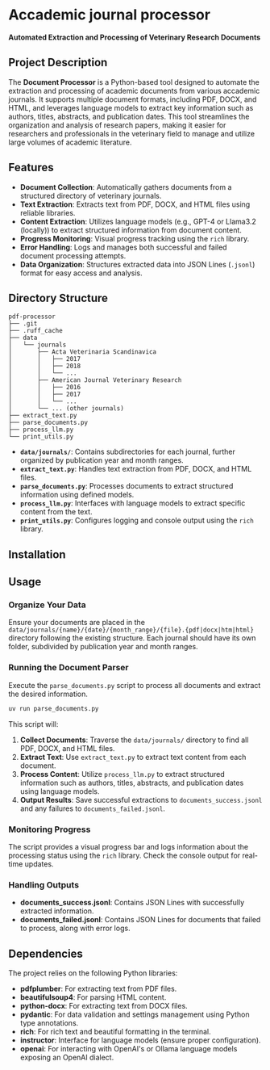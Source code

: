 # Accademic journal processor

**Automated Extraction and Processing of Veterinary Research Documents**

## Project Description

The **Document Processor** is a Python-based tool designed to automate the extraction and processing of academic documents from various accademic journals. It supports multiple document formats, including PDF, DOCX, and HTML, and leverages language models to extract key information such as authors, titles, abstracts, and publication dates. This tool streamlines the organization and analysis of research papers, making it easier for researchers and professionals in the veterinary field to manage and utilize large volumes of academic literature.

## Features

- **Document Collection**: Automatically gathers documents from a structured directory of veterinary journals.
- **Text Extraction**: Extracts text from PDF, DOCX, and HTML files using reliable libraries.
- **Content Extraction**: Utilizes language models (e.g., GPT-4 or Llama3.2 (locally)) to extract structured information from document content.
- **Progress Monitoring**: Visual progress tracking using the `rich` library.
- **Error Handling**: Logs and manages both successful and failed document processing attempts.
- **Data Organization**: Structures extracted data into JSON Lines (`.jsonl`) format for easy access and analysis.

## Directory Structure

```
pdf-processor
├── .git
├── .ruff_cache
├── data
│   └── journals
│       ├── Acta Veterinaria Scandinavica
│       │   ├── 2017
│       │   ├── 2018
│       │   └── ...
│       ├── American Journal Veterinary Research
│       │   ├── 2016
│       │   ├── 2017
│       │   └── ...
│       └── ... (other journals)
├── extract_text.py
├── parse_documents.py
├── process_llm.py
└── print_utils.py
```

- **`data/journals/`**: Contains subdirectories for each journal, further organized by publication year and month ranges.
- **`extract_text.py`**: Handles text extraction from PDF, DOCX, and HTML files.
- **`parse_documents.py`**: Processes documents to extract structured information using defined models.
- **`process_llm.py`**: Interfaces with language models to extract specific content from the text.
- **`print_utils.py`**: Configures logging and console output using the `rich` library.

## Installation

## Usage

### Organize Your Data

Ensure your documents are placed in the `data/journals/{name}/{date}/{month_range}/{file}.{pdf|docx|htm|html}` directory following the existing structure. Each journal should have its own folder, subdivided by publication year and month ranges.

### Running the Document Parser

Execute the `parse_documents.py` script to process all documents and extract the desired information.

```bash
uv run parse_documents.py
```

This script will:

1. **Collect Documents**: Traverse the `data/journals/` directory to find all PDF, DOCX, and HTML files.
2. **Extract Text**: Use `extract_text.py` to extract text content from each document.
3. **Process Content**: Utilize `process_llm.py` to extract structured information such as authors, titles, abstracts, and publication dates using language models.
4. **Output Results**: Save successful extractions to `documents_success.jsonl` and any failures to `documents_failed.jsonl`.

### Monitoring Progress

The script provides a visual progress bar and logs information about the processing status using the `rich` library. Check the console output for real-time updates.

### Handling Outputs

- **documents_success.jsonl**: Contains JSON Lines with successfully extracted information.
- **documents_failed.jsonl**: Contains JSON Lines for documents that failed to process, along with error logs.

## Dependencies

The project relies on the following Python libraries:

- **pdfplumber**: For extracting text from PDF files.
- **beautifulsoup4**: For parsing HTML content.
- **python-docx**: For extracting text from DOCX files.
- **pydantic**: For data validation and settings management using Python type annotations.
- **rich**: For rich text and beautiful formatting in the terminal.
- **instructor**: Interface for language models (ensure proper configuration).
- **openai**: For interacting with OpenAI's or Ollama language models exposing an OpenAI dialect.
